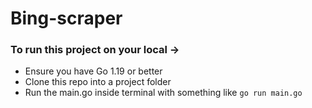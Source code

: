 # Bing-scraper
### To run this project on your local ->
* Ensure you have Go 1.19 or better
* Clone this repo into a project folder
* Run the main.go inside terminal with something like `go run main.go`
